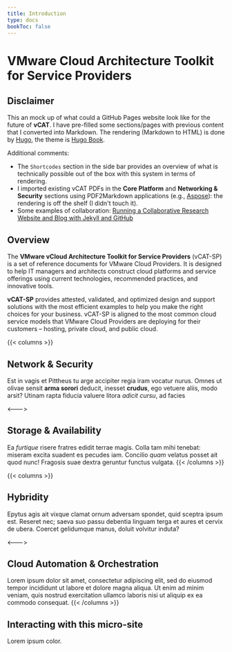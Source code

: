 ```yaml
---
title: Introduction
type: docs
bookToc: false
---
```


# VMware Cloud Architecture Toolkit for Service Providers

## Disclaimer

This an mock up of what could a GitHub Pages website look like for the future of **vCAT**. I have pre-filled some sections/pages with previous content that I converted into Markdown. The rendering (Markdown to HTML) is done by [Hugo](https://gohugo.io/), the theme is [Hugo Book](https://github.com/alex-shpak/hugo-book).

Additional comments:

* The `Shortcodes` section in the side bar provides an overview of what is technically possible out of the box with this system in terms of rendering.
* I imported existing vCAT PDFs in the **Core Platform** and **Networking & Security** sections using PDF2Markdown applications (e.g., [Aspose](https://products.aspose.app/words/conversion/pdf-to-md)): the rendering is off the shelf (I didn't touch it).
* Some examples of collaboration: [Running a Collaborative Research Website and Blog with Jekyll and GitHub](https://programminghistorian.org/en/lessons/collaborative-blog-with-jekyll-github)

## Overview

The **VMware vCloud Architecture Toolkit for Service Providers** (vCAT-SP) is a set of reference documents for VMware Cloud Providers. It is designed to help IT managers and architects construct cloud platforms and service offerings using current technologies, recommended practices, and innovative tools.

**vCAT-SP** provides attested, validated, and optimized design and support solutions with the most efficient examples to help you make the right choices for your business. vCAT-SP is aligned to the most common cloud service models that VMware Cloud Providers are deploying for their customers – hosting, private cloud, and public cloud.

{{< columns >}}
## Network & Security

Est in vagis et Pittheus tu arge accipiter regia iram vocatur nurus. Omnes ut
olivae sensit **arma sorori** deducit, inesset **crudus**, ego vetuere aliis,
modo arsit? Utinam rapta fiducia valuere litora _adicit cursu_, ad facies

<--->

## Storage & Availability

Ea _furtique_ risere fratres edidit terrae magis. Colla tam mihi tenebat:
miseram excita suadent es pecudes iam. Concilio _quam_ velatus posset ait quod
nunc! Fragosis suae dextra geruntur functus vulgata.
{{< /columns >}}

{{< columns >}}
## Hybridity

Epytus agis ait vixque clamat ornum adversam spondet, quid sceptra ipsum est. Reseret nec; saeva suo passu debentia linguam terga et aures et cervix de ubera. Coercet gelidumque manus, doluit volvitur induta?

<--->

## Cloud Automation & Orchestration 

Lorem ipsum dolor sit amet, consectetur adipiscing elit, sed do eiusmod tempor incididunt ut labore et dolore magna aliqua. Ut enim ad minim veniam, quis nostrud exercitation ullamco laboris nisi ut aliquip ex ea commodo consequat.
{{< /columns >}}

## Interacting with this micro-site

Lorem ipsum color.